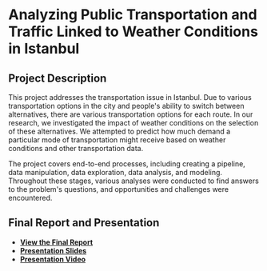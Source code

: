 # Analyzing Public Transportation and Traffic Linked to Weather Conditions in Istanbul

## Project Description

This project addresses the transportation issue in Istanbul. Due to various transportation options in the city and people's ability to switch between alternatives, there are various transportation options for each route. In our research, we investigated the impact of weather conditions on the selection of these alternatives. We attempted to predict how much demand a particular mode of transportation might receive based on weather conditions and other transportation data.

The project covers end-to-end processes, including creating a pipeline, data manipulation, data exploration, data analysis, and modeling. Throughout these stages, various analyses were conducted to find answers to the problem's questions, and opportunities and challenges were encountered.

## Final Report and Presentation

- [**View the Final Report**](https://github.com/ozandmrz/made-template/blob/main/project/report.ipynb)
- [**Presentation Slides**](https://github.com/ozandmrz/made-template/blob/main/project/presentation.pdf)
- [**Presentation Video**](https://github.com/ozandmrz/made-template/blob/main/project/presentation_video.mp4)
